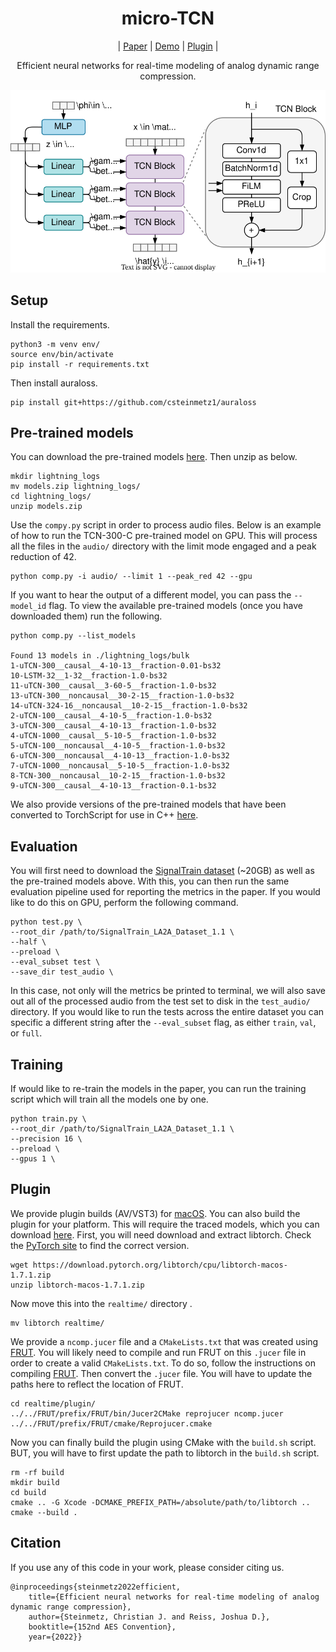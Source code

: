 
<div  align="center">

# micro-TCN
| [Paper](https://arxiv.org/abs/2102.06200) | [Demo](https://csteinmetz1.github.io/tcn-audio-effects/) | [Plugin](https://drive.google.com/drive/folders/1Yq0jAZ5WIXolMuEUH11OgUCzpmtA5g37?usp=sharing) |

Efficient neural networks for real-time modeling of analog dynamic range compression.


</div>

<div align="center">
<img src="plots/tcn-arch.svg">
</div>

## Setup

Install the requirements.
```
python3 -m venv env/
source env/bin/activate
pip install -r requirements.txt
```

Then install auraloss.
```
pip install git+https://github.com/csteinmetz1/auraloss
```

## Pre-trained models

You can download the pre-trained models [here](https://drive.google.com/file/d/1FkTZFn_6UFTX2ozB9G2RoONXQcuhJ0CX/view?usp=sharing). Then unzip as below.
```
mkdir lightning_logs
mv models.zip lightning_logs/
cd lightning_logs/
unzip models.zip 
```

Use the `compy.py` script in order to process audio files. 
Below is an example of how to run the TCN-300-C pre-trained model on GPU.
This will process all the files in the `audio/` directory with the limit mode engaged and a peak reduction of 42. 

```
python comp.py -i audio/ --limit 1 --peak_red 42 --gpu
```

If you want to hear the output of a different model, you can pass the ``--model_id`` flag. 
To view the available pre-trained models (once you have downloaded them) run the following.

```
python comp.py --list_models

Found 13 models in ./lightning_logs/bulk
1-uTCN-300__causal__4-10-13__fraction-0.01-bs32
10-LSTM-32__1-32__fraction-1.0-bs32
11-uTCN-300__causal__3-60-5__fraction-1.0-bs32
13-uTCN-300__noncausal__30-2-15__fraction-1.0-bs32
14-uTCN-324-16__noncausal__10-2-15__fraction-1.0-bs32
2-uTCN-100__causal__4-10-5__fraction-1.0-bs32
3-uTCN-300__causal__4-10-13__fraction-1.0-bs32
4-uTCN-1000__causal__5-10-5__fraction-1.0-bs32
5-uTCN-100__noncausal__4-10-5__fraction-1.0-bs32
6-uTCN-300__noncausal__4-10-13__fraction-1.0-bs32
7-uTCN-1000__noncausal__5-10-5__fraction-1.0-bs32
8-TCN-300__noncausal__10-2-15__fraction-1.0-bs32
9-uTCN-300__causal__4-10-13__fraction-0.1-bs32
```

We also provide versions of the pre-trained models that have been converted to TorchScript for use in C++ [here]().

## Evaluation

You will first need to download the [SignalTrain dataset](https://zenodo.org/record/3824876) (~20GB) as well as the pre-trained models above.
With this, you can then run the same evaluation pipeline used for reporting the metrics in the paper. 
If you would like to do this on GPU, perform the following command. 

```
python test.py \
--root_dir /path/to/SignalTrain_LA2A_Dataset_1.1 \
--half \
--preload \
--eval_subset test \
--save_dir test_audio \
```

In this case, not only will the metrics be printed to terminal, we will also save out all of the processed audio from the test set to disk in the `test_audio/` directory.
If you would like to run the tests across the entire dataset you can specific a different string after the `--eval_subset` flag, as either `train`, `val`, or `full`.

## Training

If would like to re-train the models in the paper, you can run the training script which will train all the models one by one. 

```
python train.py \ 
--root_dir /path/to/SignalTrain_LA2A_Dataset_1.1 \
--precision 16 \
--preload \
--gpus 1 \
```

## Plugin

We provide plugin builds (AV/VST3) for [macOS](https://drive.google.com/drive/folders/1Yq0jAZ5WIXolMuEUH11OgUCzpmtA5g37?usp=sharing). 
You can also build the plugin for your platform.
This will require the traced models, which you can download [here](https://drive.google.com/file/d/1FkkVl_EyU9Ztxi--AFVXJyd2uWYx3nqm/view?usp=sharing).
First, you will need download and extract libtorch. 
Check the [PyTorch site](https://pytorch.org/get-started/locally/) to find the correct version. 

```
wget https://download.pytorch.org/libtorch/cpu/libtorch-macos-1.7.1.zip
unzip libtorch-macos-1.7.1.zip
```

Now move this into the `realtime/` directory .
```
mv libtorch realtime/
```

We provide a `ncomp.jucer` file and a `CMakeLists.txt` that was created using [FRUT](https://github.com/McMartin/FRUT).
You will likely need to compile and run FRUT on this `.jucer` file in order to create a valid `CMakeLists.txt`.
To do so, follow the instructions on compiling [FRUT](https://github.com/McMartin/FRUT).
Then convert the `.jucer` file. You will have to update the paths here to reflect the location of FRUT.
```
cd realtime/plugin/
../../FRUT/prefix/FRUT/bin/Jucer2CMake reprojucer ncomp.jucer ../../FRUT/prefix/FRUT/cmake/Reprojucer.cmake
```

Now you can finally build the plugin using CMake with the `build.sh` script. 
BUT, you will have to first update the path to libtorch in the `build.sh` script.
```
rm -rf build
mkdir build
cd build
cmake .. -G Xcode -DCMAKE_PREFIX_PATH=/absolute/path/to/libtorch ..
cmake --build .
```

## Citation
If you use any of this code in your work, please consider citing us. 
```    
@inproceedings{steinmetz2022efficient,
    title={Efficient neural networks for real-time modeling of analog dynamic range compression},
    author={Steinmetz, Christian J. and Reiss, Joshua D.},
    booktitle={152nd AES Convention},
    year={2022}}
```
